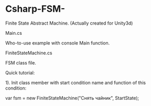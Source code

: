 Csharp-FSM-
===========

Finite State Abstract Machine. (Actually created for Unity3d)

Main.cs

Who-to-use example with console Main function. 

FiniteStateMachine.cs

FSM class file.

Quick tutorial:

1). Init class member with start condition name and function of this condition:

var fsm = new FiniteStateMachine("Снять чайник", StartState);



